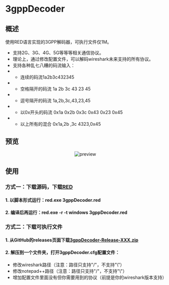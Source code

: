 3gppDecoder
=====

## 概述

使用RED语言实现的3GPP解码器，可执行文件仅1M。
 - 支持2G、3G、4G、5G等等等相关通信协议。
 - 理论上，通过修改配置文件，可以解码wireshark未来支持的所有协议。
 - 支持各种乱七八糟的码流输入：
 - - 连续的码流1a2b3c432345
 - - 空格隔开的码流 1a 2b 3c 43 23 45
 - - 逗号隔开的码流 1a,2b,3c,43,23,45
 - - 以0x开头的码流 0x1a 0x2b 0x3c 0x43 0x23 0x45
 - - 以上所有的混合 0x1a,2b ,3c 4323,0x45
 
## 预览

<div align=center>
  <img src='https://github.com/konglinglong/3gppDecoder/blob/master/%E7%95%8C%E9%9D%A2.png' alt='preview' />
</div>

## 使用
### 方式一：下载源码，下载[RED](https://static.red-lang.org/dl/auto/win/red-latest.exe)
#### 1. 以脚本形式运行：red.exe 3gppDecoder.red
#### 2. 编译后再运行：red.exe -r -t windows 3gppDecoder.red
### 方式二：下载可执行文件
#### 1. 从GitHub的releases页面下载[3gppDecoder-Release-XXX.zip](https://github.com/konglinglong/3gppDecoder/releases)
#### 2. 解压到一个文件夹，打开3gppDecoder.cfg配置文件：
 - 修改wireshark路径（注意：路径只支持"/"，不支持"\\"）
 - 修改notepad++路径（注意：路径只支持"/"，不支持"\\"）
 - 增加配置文件里面没有但你需要用到的协议（前提是你的wireshark版本支持）

